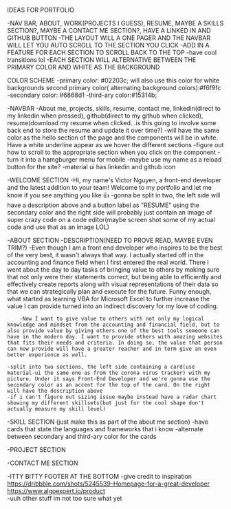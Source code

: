 IDEAS FOR PORTFOLIO

-NAV BAR, ABOUT, WORK(PROJECTS I GUESS), RESUME, MAYBE A SKILLS SECTION?, MAYBE A CONTACT ME SECTION?, HAVE A LINKED IN AND GITHUB BUTTON
-THE LAYOUT WILL A ONE PAGER AND THE NAVBAR WILL LET YOU AUTO SCROLL TO THE SECTION YOU CLICK
-ADD IN A FEATURE FOR EACH SECTION TO SCROLL BACK TO THE TOP 
-have cool transitions lol
-EACH SECTION WILL ALTERNATIVE BETWEEN THE PRIMARY COLOR AND WHITE AS THE BACKGROUND

COLOR SCHEME
    -primary color: #02203c; will also use this color for white backgrounds
    second primary color( alternating background colors):#f6f9fc
    -secondary color: #6868d1
    -third-ary color:#15314b;

-NAVBAR
    -About me, projects, skills, resume, contact me, linkedin(direct to my linkedin when pressed), github(direct to my github when clicked), resume(download my resume when clicked...is this going to involve some back end to store the resume and update it over time?)
    -will have the same color as the hello section of the page and the components will be in white. Have a white underline appear as we hover the different sections
    -figure out how to scroll to the appropriate section when you click on the component
    -turn it into a hamgburger menu for mobile
    -maybe use my name as a reload button for the site?
    -material ui has linkedin and github icon

-WELCOME SECTION
    -Hi, my name's Victor Nguyen, a front-end developer and the latest addition to your team! Welcome to my portfolio and let me know if you see anything you like 👍
    -gonna be split in two, the left side will have a description above and a button label as  "RESUME" using the secondary color and the right side will probably just contain an image of super crazy code on a code editor(maybe screen shot some of my actual code and use that as an image LOL)

-ABOUT SECTION
    -DESCRIPTION(NEED TO PROVE READ, MAYBE EVEN TRIM?)
        -Even though I am a front end developer who inspires to be the best of the very best, it wasn't always that way. I actually started off in the accounting and finance field when I first entered the real world. There I went about the day to day tasks of bringing value to others by making sure that not only were their statements correct, but being able to efficiently and effectively create reports along with visual representations of their data so that we can strategically plan and execute for the future. Funny enough, what started as learning VBA for Microsoft Excel to further increase the value I can provide turned into an indirect discovery for my love of coding. 

        -Now I want to give value to others with not only my logical knowledge and mindset from the accounting and financial field, but to also provide value by giving others one of the best tools someone can have in the modern day. I want to provide others with amazing websites that fits their needs and criteria. In doing so, the value that person can now provide will have a greater reacher and in term give an even better experience as well.

    -split into two sections, the left side containing a card(use material-ui the same one as from the corona virus tracker) with my picture. Under it says Front-End Developer and we're gonna use the secondary color as an accent for the top of the card. On the right will have the description above
    -if i can't figure out sizing issue maybe instead have a radar chart showing my different skillsets(but just for the cool shape don't actually measure my skill level)

-SKILL SECTION (just make this as part of the about me section)
    -have cards that state the languages and frameworks that i know
    -alternate between secondary and third-ary color for the cards
    
-PROJECT SECTION

-CONTACT ME SECTION

-ITTY BITTY FOOTER AT THE BOTTOM 
    -give credit to inspiration 
    https://dribbble.com/shots/5245539-Homepage-for-a-great-developer
    https://www.algoexpert.io/product   
    -uuh other stuff im not too sure what yet